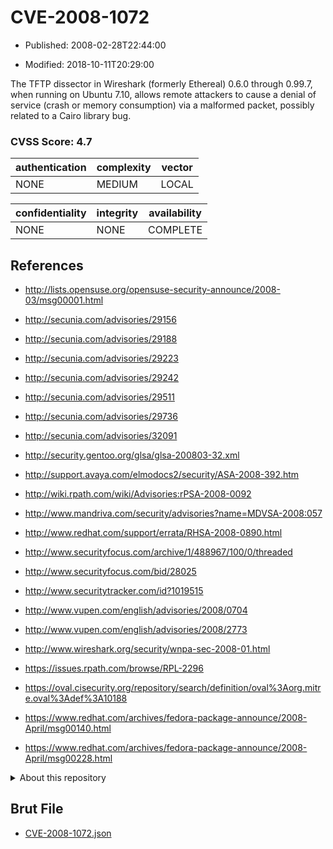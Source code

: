 # CVE-2008-1072

- Published: 2008-02-28T22:44:00

- Modified: 2018-10-11T20:29:00

The TFTP dissector in Wireshark (formerly Ethereal) 0.6.0 through 0.99.7, when running on Ubuntu 7.10, allows remote attackers to cause a denial of service (crash or memory consumption) via a malformed packet, possibly related to a Cairo library bug.

### CVSS Score: **4.7**

| authentication | complexity | vector |
| --- | --- | --- |
| NONE | MEDIUM | LOCAL |

| confidentiality | integrity | availability |
| --- | --- | --- |
| NONE | NONE | COMPLETE |

## References

* http://lists.opensuse.org/opensuse-security-announce/2008-03/msg00001.html

* http://secunia.com/advisories/29156

* http://secunia.com/advisories/29188

* http://secunia.com/advisories/29223

* http://secunia.com/advisories/29242

* http://secunia.com/advisories/29511

* http://secunia.com/advisories/29736

* http://secunia.com/advisories/32091

* http://security.gentoo.org/glsa/glsa-200803-32.xml

* http://support.avaya.com/elmodocs2/security/ASA-2008-392.htm

* http://wiki.rpath.com/wiki/Advisories:rPSA-2008-0092

* http://www.mandriva.com/security/advisories?name=MDVSA-2008:057

* http://www.redhat.com/support/errata/RHSA-2008-0890.html

* http://www.securityfocus.com/archive/1/488967/100/0/threaded

* http://www.securityfocus.com/bid/28025

* http://www.securitytracker.com/id?1019515

* http://www.vupen.com/english/advisories/2008/0704

* http://www.vupen.com/english/advisories/2008/2773

* http://www.wireshark.org/security/wnpa-sec-2008-01.html

* https://issues.rpath.com/browse/RPL-2296

* https://oval.cisecurity.org/repository/search/definition/oval%3Aorg.mitre.oval%3Adef%3A10188

* https://www.redhat.com/archives/fedora-package-announce/2008-April/msg00140.html

* https://www.redhat.com/archives/fedora-package-announce/2008-April/msg00228.html

<details>
<summary>About this repository</summary> 

  This repository is part of the project [Live Hack CVE](https://github.com/Live-Hack-CVE). Main website can be found [www.live-hack.org](https://www.live-hack.org) 
  
  Made by [Sn0wAlice](https://github.com/Sn0wAlice) for the people that care about security and need to have a feed of the latest CVEs. Hope you enjoy it, don't forget to star the repo and follow me on [Twitter](https://twitter.com/Sn0wAlice) and [Github](https://github.com/Sn0wAlice). And that is my [personnal website](https://www.alice-snow.me/)

  - [Home Page](https://github.com/Live-Hack-CVE)
  - [Framework](https://github.com/Live-Hack-CVE/cve-framework)
  - [CVE database](https://github.com/Live-Hack-CVE/full_database)
  - [Changelog](https://github.com/Live-Hack-CVE/Changelog)
</details>

## Brut File

* [CVE-2008-1072.json](https://raw.githubusercontent.com/Live-Hack-CVE/full_database/main/cves/2008/CVE-2008-1072.json)


